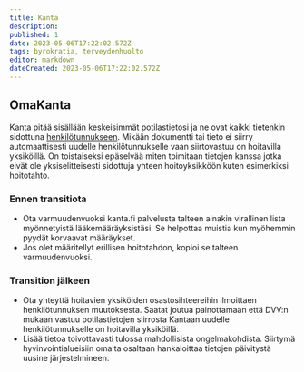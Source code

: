 ```yaml
---
title: Kanta
description: 
published: 1
date: 2023-05-06T17:22:02.572Z
tags: byrokratia, terveydenhuolto
editor: markdown
dateCreated: 2023-05-06T17:22:02.572Z
---
```


## OmaKanta
Kanta pitää sisällään keskeisimmät potilastietosi ja ne ovat kaikki tietenkin sidottuna [henkilötunnukseen](/byrokratia/henkilotunnus). Mikään dokumentti tai tieto ei siirry automaattisesti uudelle henkilötunnukselle vaan siirtovastuu on hoitavilla yksiköillä. On toistaiseksi epäselvää miten toimitaan tietojen kanssa jotka eivät ole yksiselitteisesti sidottuja yhteen hoitoyksikköön kuten esimerkiksi hoitotahto.

### Ennen transitiota
- Ota varmuudenvuoksi kanta.fi palvelusta talteen ainakin virallinen lista myönnetyistä lääkemääräyksistäsi. Se helpottaa muistia kun myöhemmin pyydät korvaavat määräykset.
- Jos olet määritellyt erillisen hoitotahdon, kopioi se talteen varmuudenvuoksi.

### Transition jälkeen
- Ota yhteyttä hoitavien yksiköiden osastosihteereihin ilmoittaen henkilötunnuksen muutoksesta. Saatat joutua painottamaan että DVV:n mukaan vastuu potilastietojen siirrosta Kantaan uudelle henkilötunnukselle on hoitavilla yksiköillä.
- Lisää tietoa toivottavasti tulossa mahdollisista ongelmakohdista. Siirtymä hyvinvointialueisiin omalta osaltaan hankaloittaa tietojen päivitystä uusine järjestelmineen.